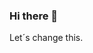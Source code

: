 ### Hi there 👋

<!--
**timD27/timD27** is a ✨ _special_ ✨ repository because its `README.md` (this file) appears on your GitHub profile.

Here are some ideas to get you started:

- 🔭 I’m currently working on my education.
- 🌱 I’m currently learning to code.
- 🤔 I’m looking for help with everything in coding.
- 💬 Ask me about soccer.
- 📫 How to reach me: you´ll find a way.
- 😄 Pronouns: he/him
- ⚡ Fun fact: Github makes me feel dump.
--> Let´s change this.
